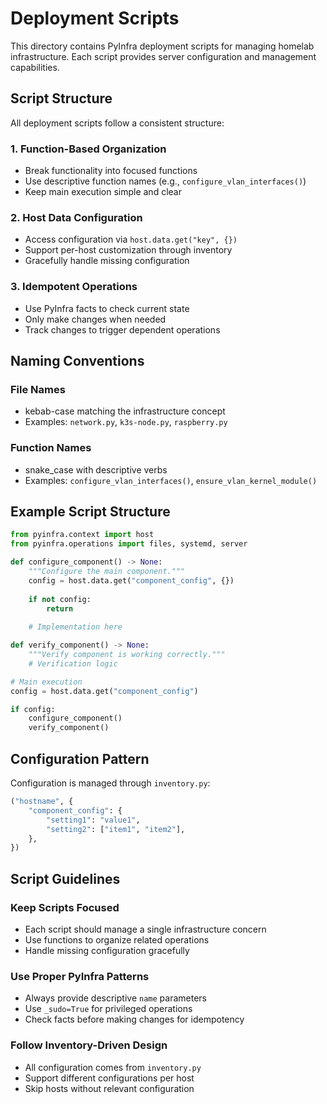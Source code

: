 # Deployment Scripts

This directory contains PyInfra deployment scripts for managing homelab infrastructure. Each script provides server configuration and management capabilities.

## Script Structure

All deployment scripts follow a consistent structure:

### 1. **Function-Based Organization**
- Break functionality into focused functions
- Use descriptive function names (e.g., `configure_vlan_interfaces()`)
- Keep main execution simple and clear

### 2. **Host Data Configuration**
- Access configuration via `host.data.get("key", {})`
- Support per-host customization through inventory
- Gracefully handle missing configuration

### 3. **Idempotent Operations**
- Use PyInfra facts to check current state
- Only make changes when needed
- Track changes to trigger dependent operations

## Naming Conventions

### **File Names**
- kebab-case matching the infrastructure concept
- Examples: `network.py`, `k3s-node.py`, `raspberry.py`

### **Function Names**
- snake_case with descriptive verbs
- Examples: `configure_vlan_interfaces()`, `ensure_vlan_kernel_module()`

## Example Script Structure

```python
from pyinfra.context import host
from pyinfra.operations import files, systemd, server

def configure_component() -> None:
    """Configure the main component."""
    config = host.data.get("component_config", {})
    
    if not config:
        return
    
    # Implementation here

def verify_component() -> None:
    """Verify component is working correctly."""
    # Verification logic

# Main execution
config = host.data.get("component_config")

if config:
    configure_component()
    verify_component()
```

## Configuration Pattern

Configuration is managed through `inventory.py`:

```python
("hostname", {
    "component_config": {
        "setting1": "value1",
        "setting2": ["item1", "item2"],
    },
})
```

## Script Guidelines

### **Keep Scripts Focused**
- Each script should manage a single infrastructure concern
- Use functions to organize related operations
- Handle missing configuration gracefully

### **Use Proper PyInfra Patterns**
- Always provide descriptive `name` parameters
- Use `_sudo=True` for privileged operations
- Check facts before making changes for idempotency

### **Follow Inventory-Driven Design**
- All configuration comes from `inventory.py`
- Support different configurations per host
- Skip hosts without relevant configuration 